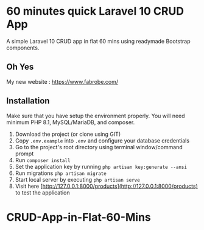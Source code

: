# 60 minutes quick Laravel 10 CRUD App

A simple Laravel 10 CRUD app in flat 60 mins using readymade Bootstrap components.


## Oh Yes

My new website : https://www.fabrobe.com/


## Installation

Make sure that you have setup the environment properly. You will need minimum PHP 8.1, MySQL/MariaDB, and composer.

1. Download the project (or clone using GIT)
2. Copy `.env.example` into `.env` and configure your database credentials
3. Go to the project's root directory using terminal window/command prompt
4. Run `composer install`
5. Set the application key by running `php artisan key:generate --ansi`
6. Run migrations `php artisan migrate`
7. Start local server by executing `php artisan serve`
8. Visit here [http://127.0.0.1:8000/products](http://127.0.0.1:8000/products) to test the application


# CRUD-App-in-Flat-60-Mins
